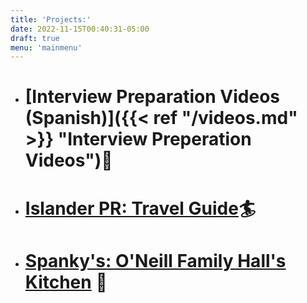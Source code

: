 ```yaml
---
title: 'Projects:'
date: 2022-11-15T00:40:31-05:00
draft: true
menu: 'mainmenu'
---
```


- # [Interview Preparation Videos (Spanish)]({{< ref "/videos.md" >}} "Interview Preperation Videos"):dart:
- # [Islander PR: Travel Guide](https://main.d2e0j0vnjlubiv.amplifyapp.com):surfer:
- # [Spanky's: O'Neill Family Hall's Kitchen](http://ospankys.live) :pizza:
